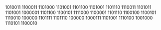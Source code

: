 
1010011 1100011 1101000 1101001 1101100 1101001 1101110 1110011 1101011 1101001 1000001 1101100 1100101 1111000 1100001 1101110 1100100 1100101 1110010 100000 1101111 1101110 100000 1000111 1101001 1110100 1001000 1110101 1100010

<!---
- 👋 Hi, I’m @SchilinskiAlexander
- 👀 I’m interested in ...
- 🌱 I’m currently learning ...
- 💞️ I’m looking to collaborate on ...
- 📫 How to reach me ...


SchilinskiAlexander/SchilinskiAlexander is a ✨ special ✨ repository because its `README.md` (this file) appears on your GitHub profile.
You can click the Preview link to take a look at your changes.
--->
